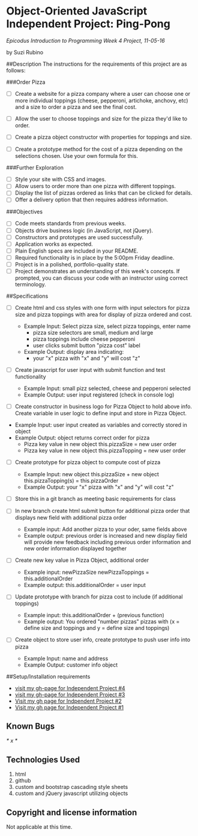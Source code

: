 # Object-Oriented JavaScript Independent Project: Ping-Pong
_*Epicodus Introduction to Programming Week 4 Project, 11-05-16*_

by Suzi Rubino

##Description
The instructions for the requirements of this project are as follows:

###Order Pizza
 - [ ] Create a website for a pizza company where a user can choose one or more individual toppings (cheese, pepperoni, artichoke, anchovy, etc) and a size to order a pizza and see the final cost.

 - [ ] Allow the user to choose toppings and size for the pizza they'd like to order.

 - [ ] Create a pizza object constructor with properties for toppings and size.

 - [ ] Create a prototype method for the cost of a pizza depending on the selections chosen. Use your own formula for this.

###Further Exploration

 - [ ] Style your site with CSS and images.
 - [ ] Allow users to order more than one pizza with different toppings.
 - [ ] Display the list of pizzas ordered as links that can be clicked for details.
 - [ ] Offer a delivery option that then requires address information.

###Objectives
 - [ ] Code meets standards from previous weeks.
 - [ ] Objects drive business logic (in JavaScript, not jQuery).
 - [ ] Constructors and prototypes are used successfully.
 - [ ] Application works as expected.
 - [ ] Plain English specs are included in your README.
 - [ ] Required functionality is in place by the 5:00pm Friday deadline.
 - [ ] Project is in a polished, portfolio-quality state.
 - [ ] Project demonstrates an understanding of this week's concepts. If prompted, you can discuss your code with an instructor using correct terminology.

##Specifications

- [ ] Create html and css styles with one form with input selectors for pizza size and pizza toppings with area for display of pizza ordered and cost.
   -  Example Input: Select pizza size, select pizza toppings, enter name
      - pizza size selectors are small, medium and large
      - pizza toppings include cheese pepperoni
      - user clicks submit button "pizza cost" label
   -  Example Output: display area indicating:
      - your "x" pizza with "x" and "y" will cost "z"

- [ ] Create javascript for user input with submit function and test functionality
  - Example Input: small pizz selected, cheese and pepperoni selected
  - Example Output: user input registered (check in console log)

 - [ ] Create constructor in business logo for Pizza Object to hold above info. Create variable in user logic to define input and store in Pizza Object.
  - Example Input: user input created as variables and correctly stored in object
  - Example Output: object returns correct order for pizza
      - Pizza key value in new object this.pizzaSize = new user order
      - Pizza key value in new object this.pizzaTopping = new user order

- [ ] Create prototype for pizza object to compute cost of pizza
  - Example Input: new object this.pizzaSize + new object this.pizzaTopping(s) = this.pizzaOrder
  - Example Output: your "x" pizza with "x" and "y" will cost "z"

- [ ] Store this in a git branch as meeting basic requirements for class

- [ ] In new branch create html submit button for additional pizza order that displays new field with additional pizza order
  - Example input: Add another pizza to your oder, same fields above
  - Example output: previous order is increased and new display field will provide new feedback including previous order information and new order information displayed together

- [ ] Create new key value in Pizza Object, additional order
  - Example input: newPizzaSize newPizzaToppings = this.additionalOrder
  - Example output: this.additionalOrder = user input

- [ ] Update prototype with branch for pizza cost to include (if additional toppings)
  - Example input: this.additionalOrder + (previous function)
  - Example output: You ordered "number pizzas" pizzas with (x = define size and toppings and y = define size and toppings)

- [ ] Create object to store user info, create prototype to push user info into pizza
  - Example Input: name and address
  - Example Output: customer info object

##Setup/Installation requirements
* [visit my gh-page for Independent Project #4](https://suzirubi.github.io/ping-pong)
* [visit my gh-page for Independent Project #3](https://suzirubi.github.io/ping-pong)
* [Visit my gh page for Indpendent Project #2](https://suzirubi.github.io/Independent-Project-Week-2/)
* [Visit my gh page for Independent Project #1](https://suzirubi.github.io/portfolioFix/)

## Known Bugs
_* x *_


## Technologies Used

1. html
2. github
3. custom and bootstrap cascading style sheets
4. custom and jQuery javascript utilizing objects

## Copyright and license information

Not applicable at this time.
